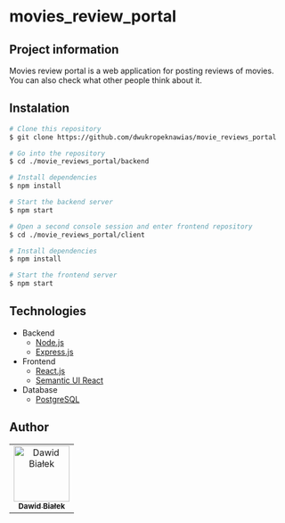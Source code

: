 # movies_review_portal

## Project information

Movies review portal is a web application for posting reviews of movies. You can also check what other people think about it.

## Instalation

```bash
# Clone this repository
$ git clone https://github.com/dwukropeknawias/movie_reviews_portal

# Go into the repository
$ cd ./movie_reviews_portal/backend

# Install dependencies
$ npm install

# Start the backend server
$ npm start

# Open a second console session and enter frontend repository
$ cd ./movie_reviews_portal/client

# Install dependencies
$ npm install

# Start the frontend server
$ npm start

```

## Technologies

- Backend
  - [Node.js](https://nodejs.org)
  - [Express.js](https://expressjs.com/)
- Frontend
  - [React.js](https://reactjs.org/)
  - [Semantic UI React](https://react.semantic-ui.com/)
- Database
  - [PostgreSQL](https://www.postgresql.org/)

## Author

<table align="center" >
<tr>
<td align="center">
<a href="https://github.com/dwukropeknawias">
<img src="https://avatars1.githubusercontent.com/u/45904032?s=460&v=4" width="100px;" alt="Dawid Białek"/>
<br/>
<sub><b>Dawid Białek</b></sub>
</a>
<br/>
</td>
</tr>
</table>
